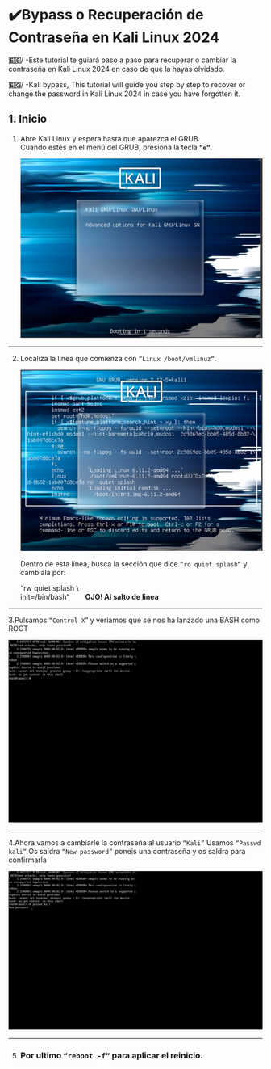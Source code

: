 # ✔️​ Bypass o Recuperación de Contraseña en Kali Linux 2024

**🇪🇸​**/ -Este tutorial te guiará paso a paso para recuperar o cambiar la contraseña en Kali Linux 2024 en caso de que la hayas olvidado.


**​🇪🇬**/ -Kali bypass, This tutorial will guide you step by step to recover or change the password in Kali Linux 2024 in case you have forgotten it.

## 1. Inicio

1. Abre Kali Linux y espera hasta que aparezca el GRUB.  
   Cuando estés en el menú del GRUB, presiona la tecla **`“e“`**.
   
   ![GRUB después de presionar "e"](foto1.png)

---

2. Localiza la línea que comienza con `“Linux /boot/vmlinuz“`.
  
   ![Línea de configuración del kernel](foto2.png)

   Dentro de esta línea, busca la sección que dice `“ro quiet splash“` y cámbiala por:

    “rw quiet splash \               
init=/bin/bash“                              &nbsp;&nbsp;&nbsp;&nbsp;&nbsp;&nbsp; **OJO! Al salto de linea**


 
---

3.Pulsamos `“Control X`“ y veriamos que se nos ha lanzado una BASH como ROOT

   ![Bash como Root](foto4.png)

---

4.Ahora vamos a cambiarle la contraseña al usuario `“Kali”`
Usamos `“Passwd kali”`
Os saldra `“New password”` poneis una contraseña y os saldra para confirmarla

 ![Passwd nueva](foto5.png)

---
 
5. ### Por ultimo `“reboot -f“` para aplicar el reinicio.
   
